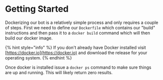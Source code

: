 # Getting Started

Dockerizing our bot is a relatively simple process and only requires a couple of steps. First we need to define our `Dockerfile` which contains our "build" instructions and then pass it to a `docker build` command which will then build our docker image.

{% hint style="info" %}
If you don't already have Docker installed visit [https://docker.io](https://docker.io) and download the release for your operating system.
{% endhint %}

Once docker is installed issue a `docker ps` command to make sure things are up and running. This will likely return zero results.

